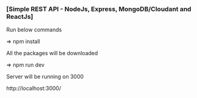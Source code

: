 <h3>[Simple REST API - NodeJs, Express, MongoDB/Cloudant and ReactJs]</h3>
<p>Run below commands</p>

=> npm install

<p>All the packages will be downloaded</p>

=> npm run dev

<p>Server will be running on 3000</p>

http://localhost:3000/
